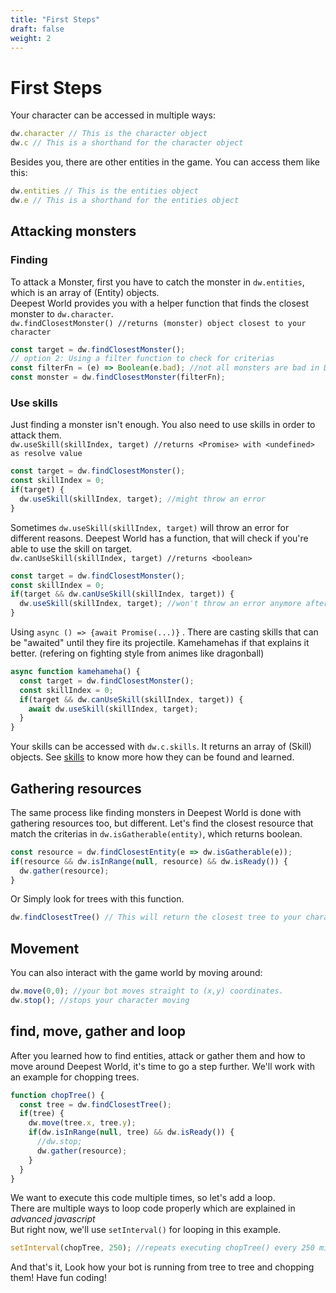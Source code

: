 ```yaml
---
title: "First Steps"
draft: false
weight: 2
---
```


# First Steps

Your character can be accessed in multiple ways:

```js
dw.character // This is the character object
dw.c // This is a shorthand for the character object
```

Besides you, there are other entities in the game. You can access them like this:

```js
dw.entities // This is the entities object
dw.e // This is a shorthand for the entities object
```

## Attacking monsters

### Finding

To attack a Monster, first you have to catch the monster in `dw.entities`, which is an array of (Entity) objects.  
Deepest World provides you with a helper function that finds the closest monster to `dw.character`.  
`dw.findClosestMonster() //returns (monster) object closest to your character`

```js
const target = dw.findClosestMonster();
// option 2: Using a filter function to check for criterias
const filterFn = (e) => Boolean(e.bad); //not all monsters are bad in Deepest World
const monster = dw.findClosestMonster(filterFn);
```

### Use skills

Just finding a monster isn't enough. You also need to use skills in order to attack them.  
`dw.useSkill(skillIndex, target) //returns <Promise> with <undefined> as resolve value`

```js
const target = dw.findClosestMonster();
const skillIndex = 0;
if(target) {
  dw.useSkill(skillIndex, target); //might throw an error
}
```

Sometimes `dw.useSkill(skillIndex, target)` will throw an error for different reasons.
Deepest World has a function, that will check if you're able to use the skill on target.  
`dw.canUseSkill(skillIndex, target) //returns <boolean>`

```js
const target = dw.findClosestMonster();
const skillIndex = 0;
if(target && dw.canUseSkill(skillIndex, target)) {
  dw.useSkill(skillIndex, target); //won't throw an error anymore after adding the check 
}
```

Using `async () => {await Promise(...)}` . 
There are casting skills that can be "awaited" until they fire its projectile.
Kamehamehas if that explains it better. (refering on fighting style from animes like dragonball)

```js
async function kamehameha() {
  const target = dw.findClosestMonster();
  const skillIndex = 0;
  if(target && dw.canUseSkill(skillIndex, target)) {
    await dw.useSkill(skillIndex, target);
  }
}
```

Your skills can be accessed with `dw.c.skills`. It returns an array of (Skill) objects.
See [skills](https://community.deepestworld.com/game-mechanics/skills/) to know more how they can be found and learned.

## Gathering resources

The same process like finding monsters in Deepest World is done with gathering resources too, but different.
Let's find the closest resource that match the criterias in `dw.isGatherable(entity)`, which returns boolean.

```js
const resource = dw.findClosestEntity(e => dw.isGatherable(e));
if(resource && dw.isInRange(null, resource) && dw.isReady()) {
  dw.gather(resource);
}
```

Or Simply look for trees with this function.

```js
dw.findClosestTree() // This will return the closest tree to your character
```

## Movement

You can also interact with the game world by moving around:

```js
dw.move(0,0); //your bot moves straight to (x,y) coordinates.
dw.stop(); //stops your character moving
```

## find, move, gather and loop

After you learned how to find entities, attack or gather them and how to move around Deepest World, it's time to go a step further. We'll work with an example for chopping trees.

```js
function chopTree() {
  const tree = dw.findClosestTree();
  if(tree) {
    dw.move(tree.x, tree.y);
    if(dw.isInRange(null, tree) && dw.isReady()) {
      //dw.stop;
      dw.gather(resource);
    }
  }
}
```

We want to execute this code multiple times, so let's add a loop.  
There are multiple ways to loop code properly which are explained in *advanced javascript*  
But right now, we'll use `setInterval()` for looping in this example.

```js
setInterval(chopTree, 250); //repeats executing chopTree() every 250 milliseconds
```

And that's it, Look how your bot is running from tree to tree and chopping them! Have fun coding!
